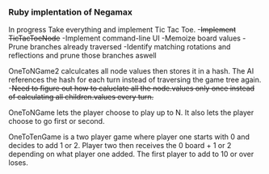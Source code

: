 ### Ruby implentation of Negamax #####

In progress 
Take everything and implement Tic Tac Toe.
-~~Implement TicTacToeNode~~
-Implement command-line UI
-Memoize board values
-Prune branches already traversed
-Identify matching rotations and reflections and prune those branches aswell

OneToNGame2 calculcates all node values then stores it in a hash. The AI references the hash for each turn instead of traversing the game tree again.
-~~Need to figure out how to caluclate all the node.values only once instead of calculating all children.values every turn.~~

OneToNGame lets the player choose to play up to N. It also lets the player choose to go first or second.

OneToTenGame is a two player game where player one starts with 0 and decides to add 1 or 2. Player two then receives the 0 board + 1 or 2 depending on what player one added. The first player to add to 10 or over loses.